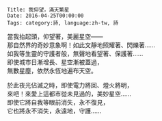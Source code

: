     Title: 我仰望，滿天繁星
    Date: 2016-04-25T00:00:00
    Tags: category:詩, language:zh-tw, 詩

當我抬起頭，仰望著，美麗星空——<br>
那自然界的奇妙意象啊！如此文靜地照耀著、閃爍著……<br>
如我等生靈的守護者般，無聲地看望著、保護著……<br>
即使城市日漸增長、星空漸被蓋過，<br>
無數星塵，依然永恆地遍布天空。

於此夜光佔滅之時，即使電力將回、燈火將明，<br>
來吧！來愛上這都市從未見過的，美妙星空……<br>
即使它將自我等眼前消失，永不復見，<br>
它也將永不消失，永遠地，守護……
